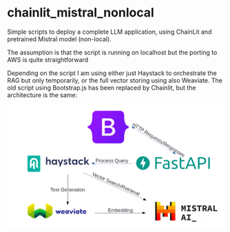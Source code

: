 # chainlit_mistral_nonlocal

Simple scripts to deploy a complete LLM application, using ChainLit and pretrained Mistral model (non-local).

The assumption is that the script is running on localhost but the porting to AWS is quite straightforward

Depending on the script I am using either just Haystack to orchestrate the RAG but only temporarily, or the full vector storing using also Weaviate.
The old script using Bootstrap.js has been replaced by Chainlit, but the architecture is the same:

![Architecture](https://github.com/alecrimi/chainlit_mistral_nonlocal/blob/main/architectureLLM.png?raw=true "Architecture")
 

